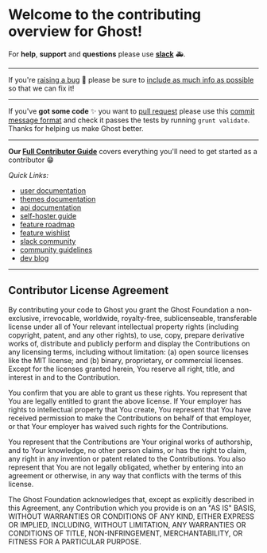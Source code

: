 # Welcome to the contributing overview for Ghost!

For **help**, **support** and **questions** please use **[slack](https://ghost.org/slack)**  🚑.

---

If you're [raising a bug](https://docs.ghost.org/v1.0.0/docs/contributing#bugs) 🐛 please be sure to [include as much info as possible](https://docs.ghost.org/v1.0.0/docs/contributing#bug-template) so that we can fix it!
 
---

If you've **got some code** ✨ you want to [pull request](https://docs.ghost.org/v1.0.0/docs/contributing#pull-requests) please use this [commit message format](https://docs.ghost.org/v1.0.0/docs/git-workflow#section-notes-on-writing-good-commit-messages) and check it passes the tests by running `grunt validate`. Thanks for helping us make Ghost better.
 
---
 
**Our [Full Contributor Guide](https://docs.ghost.org/v1.0.0/docs/contributing)** covers everything you'll need to get started as a contributor 😁


*Quick Links:*
- [user documentation](https://help.ghost.org)
- [themes documentation](https://themes.ghost.org)
- [api documentation](https://api.ghost.org)
- [self-hoster guide](http://docs.ghost.org/v1.0.0/)
- [feature roadmap](https://trello.com/b/EceUgtCL/ghost-roadmap)
- [feature wishlist](http://ideas.ghost.org)
- [slack community](https://ghost.org/slack)
- [community guidelines](https://ghost.org/conduct/)
- [dev blog](http://dev.ghost.org)

---

## Contributor License Agreement

By contributing your code to Ghost you grant the Ghost Foundation a non-exclusive, irrevocable, worldwide, royalty-free, sublicenseable, transferable license under all of Your relevant intellectual property rights (including copyright, patent, and any other rights), to use, copy, prepare derivative works of, distribute and publicly perform and display the Contributions on any licensing terms, including without limitation:
(a) open source licenses like the MIT license; and (b) binary, proprietary, or commercial licenses. Except for the licenses granted herein, You reserve all right, title, and interest in and to the Contribution.

You confirm that you are able to grant us these rights. You represent that You are legally entitled to grant the above license. If Your employer has rights to intellectual property that You create, You represent that You have received permission to make the Contributions on behalf of that employer, or that Your employer has waived such rights for the Contributions.

You represent that the Contributions are Your original works of authorship, and to Your knowledge, no other person claims, or has the right to claim, any right in any invention or patent related to the Contributions. You also represent that You are not legally obligated, whether by entering into an agreement or otherwise, in any way that conflicts with the terms of this license.

The Ghost Foundation acknowledges that, except as explicitly described in this Agreement, any Contribution which you provide is on an "AS IS" BASIS, WITHOUT WARRANTIES OR CONDITIONS OF ANY KIND, EITHER EXPRESS OR IMPLIED, INCLUDING, WITHOUT LIMITATION, ANY WARRANTIES OR CONDITIONS OF TITLE, NON-INFRINGEMENT, MERCHANTABILITY, OR FITNESS FOR A PARTICULAR PURPOSE.
